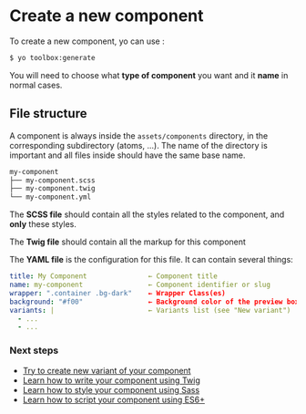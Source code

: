 # Create a new component

To create a new component, yo can use :

```bash
$ yo toolbox:generate
```

You will need to choose what **type of component** you want and it **name** in normal cases.

## File structure

A component is always inside the `assets/components` directory, in the corresponding subdirectory (atoms, ...). The name of the directory is important and all files inside should have the same base name.

```sh
my-component
├── my-component.scss
├── my-component.twig
└── my-component.yml
```

The **SCSS file** should contain all the styles related to the component, and **only** these styles.

The **Twig file** should contain all the markup for this component

The **YAML file** is the configuration for this file. It can contain several things:
  ```yaml
  title: My Component               ← Component title
  name: my-component                ← Component identifier or slug
  wrapper: ".container .bg-dark"    ← Wrapper Class(es)
  background: "#f00"                ← Background color of the preview box
  variants: |                       ← Variants list (see "New variant")
    - ...
    - ...
  ```

### Next steps

- [Try to create new variant of your component](new-variant.md)
- [Learn how to write your component using Twig](html/writing.html)
- [Learn how to style your component using Sass](css/css.html)
- [Learn how to script your component using ES6+](javascript.html)
